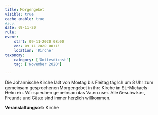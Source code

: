 ```yaml
---
title: Morgengebet
visible: true
cache_enable: true
#ics: 
date: 09-11-20
rule: 
event:
	start: 09-11-2020 08:00
	end: 09-11-2020 08:15
	location: 'Kirche'
taxonomy:
	category: ['Gottesdienst']
	tag: ['November 2020']

---
```

Die Johannische Kirche lädt von Montag bis Freitag täglich um 8 Uhr zum gemeinsam gesprochenen Morgengebet in ihre Kirche im St.-Michaels-Heim ein. Wir sprechen gemeinsam das Vaterunser. Alle Geschwister, Freunde und Gäste sind immer herzlich willkommen.



**Veranstaltungsort:** Kirche


